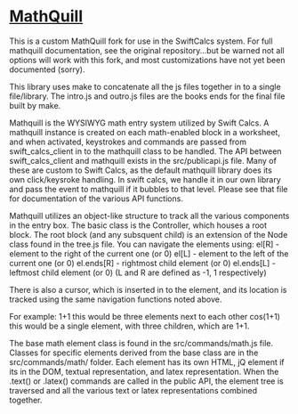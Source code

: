 # [MathQuill](http://mathquill.github.com)

This is a custom MathQuill fork for use in the SwiftCalcs system.  For full mathquill documentation, see the 
original repository...but be warned not all options will work with this fork, and most customizations have not
yet been documented (sorry).

This library uses make to concatenate all the js files together in to a single file/library.  The intro.js
and outro.js files are the books ends for the final file built by make.

Mathquill is the WYSIWYG math entry system utilized by Swift Calcs.  A mathquill instance is created on
each math-enabled block in a worksheet, and when activated, keystrokes and commands are passed from
swift_calcs_client in to the mathquill class to be handled.  The API between swift_calcs_client and mathquill
exists in the src/publicapi.js file.  Many of these are custom to Swift Calcs, as the default mathquill library
does its own click/keysroke handling.  In swift calcs, we handle it in our own library and pass the event
to mathquill if it bubbles to that level.  Please see that file for documentation of the various API functions.

Mathquill utilizes an object-like structure to track all the various components in the entry box.  The basic class is the Controller, which houses a root block.  The root block (and any subsquent child) is an extension of the Node class found in the tree.js file.  You can navigate the elements using:
el[R] - element to the right of the current one (or 0)
el[L] - element to the left of the current one (or 0)
el.ends[R] - rightmost child element (or 0)
el.ends[L] - leftmost child element (or 0)
(L and R are defined as -1, 1 respectively)

There is also a cursor, which is inserted in to the element, and its location is tracked using the same navigation
functions noted above.

For example:
1+1
this would be three elements next to each other
cos(1+1)
this would be a single element, with three children, which are 1+1.

The base math element class is found in the src/commands/math.js file.  Classes for specific elements derived
from the base class are in the src/commands/math/ folder.  Each element has its own HTML, jQ element if its in the DOM, textual representation, and latex representation.  When the .text() or .latex() commands are called in the 
public API, the element tree is traversed and all the various text or latex representations combined together.